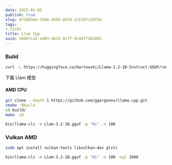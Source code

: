 ```yaml
---
date: 2025-01-02
publish: true
slug: 973869e6-2998-4695-8bf0-1cb707c29f16
tags:
- CS/Ai
title: Llam Cpp
uuid: 5b897ca2-ed03-461b-9cff-9c407f362805
---
```

### Build

```sh
curl -L https://huggingface.co/bartowski/Llama-3.2-1B-Instruct-GGUF/resolve/main/Llama-3.2-1B-Instruct-IQ3_M.gguf?download=true -o Llam-3.2-1B.gguf
```

下載 Llam 模型

#### AMD CPU

```sh
git clone --depth 1 https://github.com/ggerganov/llama.cpp.git
cmake -Bbuild
cd build/
make -j8
```

```sh
bin/llama-cli -m Llam-3.2-1B.gguf -p "Hi" -n 100
```

### Vulkan AMD

```sh
sudo apt install vulkan-tools libvulkan-dev glslc

bin/llama-cli -m Llam-3.2-1B.gguf -p "Hi" -n 100 -ngl 1000
```
